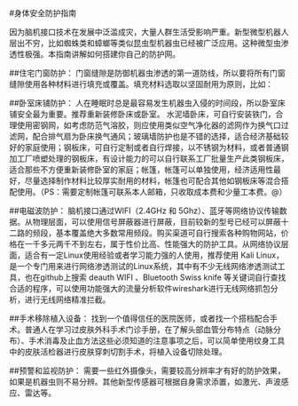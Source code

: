 #身体安全防护指南

因为脑机接口技术在发展中泛滥成灾，大量人群生活受影响严重。新型微型机器人层出不穷，比如蜘蛛类和蟑螂等类似昆虫型机器虫已经被广泛应用。这种微型虫渗透性极强。本指南讲解如何搭建你自己的防护网。

##住宅门窗防护：
门窗缝隙是防御机器虫渗透的第一道防线，所以要将所有门窗缝隙使用各种材料进行填充或覆盖。填充材料选取以坚固耐用为原则，比如：

##卧室床铺防护：
人在睡眠时总是最容易发生机器虫入侵的时间段，所以卧室床铺安全最为重要。推荐重新装修卧床或卧室。   水泥墙卧床，可自行安装铁门，合理使用密钢网，如考虑防范气溶胶，则应使用类似空气净化器的滤网作为换气口过滤网，配合排气扇为卧床换气通风；玻璃墙防护也是不错的选择，适合经济基础较好的家庭使用；钢板床，可自行定制或者自行焊接，以不锈钢为材料，或者普通钢加工厂喷塑处理的钢板床，有设计能力的可以自行联系工厂批量生产此类钢板床，适合那些不方便重新装修卧室的家庭；帐篷，帐篷可以单独使用，经济适用性最好，尽量选择制作材料比较厚实耐用的材料，帐篷也可配合其他如钢板床等混合搭配使用。（PS：需要定制帐篷可联系本人邮箱，只收取成本费和少量工本费。@）

##电磁波防护：
脑机接口通过WIFI（2.4GHz 和 5Ghz）、蓝牙等网络协议传输数据。从物理层面，可以使用信号屏蔽器进行屏蔽，目前较新的型号已经可以屏蔽十二路的频段，基本覆盖绝大多数常用频段。购买渠道可自行搜索各种购物网站，价格在一千多元两千不到左右，属于性价比高、性能强大的防护工具。从网络协议层面，适合有一定Linux使用经验或者学习能力强的人使用，推荐使用 Kali Linux，是一个专门用来进行网络渗透测试的Linux系统，其中有不少无线网络渗透测试工具，也在github上搜索 deauth WIFI 、Bluetooth Swiss knife 等关键词自行查找合适的程序，可以使用功能强大的流量分析软件wireshark进行无线网络抓包分析，进行无线网络精准拦截。

##手术移除植入设备：
找到一个值得信任的医院医师，或者找一个搭档配合手术。普通人在学习过皮肤外科手术门诊手册，在了解头部血管分布特点（动脉分布）、手术消毒及止血方法这些必须知道的注意事项之后，可以简单使用纹身工具中的皮肤活检器进行皮肤穿刺切割手术，将植入设备切除处理。

##预警和监视防护：
需要一些红外摄像头，需要较高分辨率才有好的防护效果，如果是机器虫则不易分辨。其他新型传感器可根据自身需求添置，如激光、声波感应、雷达等。
